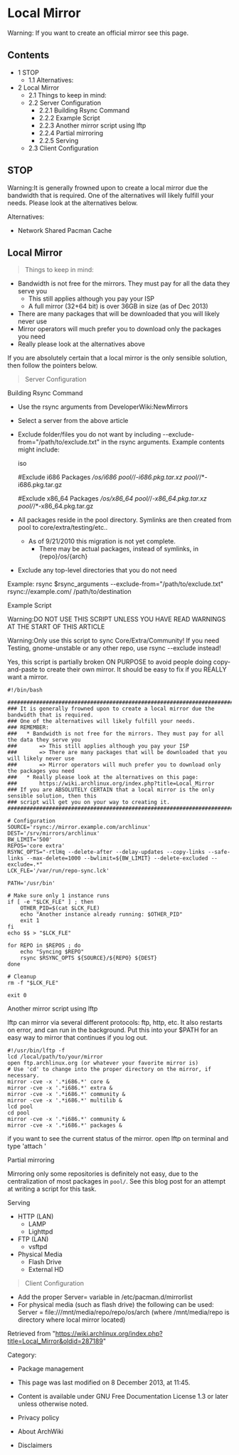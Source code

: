 Local Mirror
============

Warning: If you want to create an official mirror see this page.

Contents
--------

-   1 STOP
    -   1.1 Alternatives:
-   2 Local Mirror
    -   2.1 Things to keep in mind:
    -   2.2 Server Configuration
        -   2.2.1 Building Rsync Command
        -   2.2.2 Example Script
        -   2.2.3 Another mirror script using lftp
        -   2.2.4 Partial mirroring
        -   2.2.5 Serving
    -   2.3 Client Configuration

STOP
----

Warning:It is generally frowned upon to create a local mirror due the
bandwidth that is required. One of the alternatives will likely fulfill
your needs. Please look at the alternatives below.

Alternatives:

-   Network Shared Pacman Cache

Local Mirror
------------

> Things to keep in mind:

-   Bandwidth is not free for the mirrors. They must pay for all the
    data they serve you
    -   This still applies although you pay your ISP
    -   A full mirror (32+64 bit) is over 36GB in size (as of Dec 2013)
-   There are many packages that will be downloaded that you will likely
    never use
-   Mirror operators will much prefer you to download only the packages
    you need
-   Really please look at the alternatives above

If you are absolutely certain that a local mirror is the only sensible
solution, then follow the pointers below.

> Server Configuration

Building Rsync Command

-   Use the rsync arguments from DeveloperWiki:NewMirrors
-   Select a server from the above article
-   Exclude folder/files you do not want by including
    --exclude-from="/path/to/exclude.txt" in the rsync arguments.
    Example contents might include:

    iso

    #Exclude i686 Packages
    */os/i686
    pool/*/*-i686.pkg.tar.xz
    pool/*/*-i686.pkg.tar.gz

    #Exclude x86_64 Packages
    */os/x86_64
    pool/*/*-x86_64.pkg.tar.xz
    pool/*/*-x86_64.pkg.tar.gz

-   All packages reside in the pool directory. Symlinks are then created
    from pool to core/extra/testing/etc..
    -   As of 9/21/2010 this migration is not yet complete.
        -   There may be actual packages, instead of symlinks, in
            {repo}/os/{arch}
-   Exclude any top-level directories that you do not need

Example:
rsync $rsync_arguments --exclude-from="/path/to/exclude.txt" rsync://example.com/ /path/to/destination

Example Script

Warning:DO NOT USE THIS SCRIPT UNLESS YOU HAVE READ WARNINGS AT THE
START OF THIS ARTICLE

Warning:Only use this script to sync Core/Extra/Community! If you need
Testing, gnome-unstable or any other repo, use rsync --exclude instead!

Yes, this script is partially broken ON PURPOSE to avoid people doing
copy-and-paste to create their own mirror. It should be easy to fix if
you REALLY want a mirror.

    #!/bin/bash

    #################################################################################################
    ### It is generally frowned upon to create a local mirror due the bandwidth that is required.
    ### One of the alternatives will likely fulfill your needs.
    ### REMEMBER:
    ###   * Bandwidth is not free for the mirrors. They must pay for all the data they serve you
    ###       => This still applies although you pay your ISP 
    ###       => There are many packages that will be downloaded that you will likely never use
    ###       => Mirror operators will much prefer you to download only the packages you need
    ###   * Really please look at the alternatives on this page:
    ###       https://wiki.archlinux.org/index.php?title=Local_Mirror
    ### If you are ABSOLUTELY CERTAIN that a local mirror is the only sensible solution, then this
    ### script will get you on your way to creating it. 
    #################################################################################################

    # Configuration
    SOURCE='rsync://mirror.example.com/archlinux'
    DEST='/srv/mirrors/archlinux'
    BW_LIMIT='500'
    REPOS='core extra'
    RSYNC_OPTS="-rtlHq --delete-after --delay-updates --copy-links --safe-links --max-delete=1000 --bwlimit=${BW_LIMIT} --delete-excluded --exclude=.*"
    LCK_FLE='/var/run/repo-sync.lck'

    PATH='/usr/bin'

    # Make sure only 1 instance runs
    if [ -e "$LCK_FLE" ] ; then
    	OTHER_PID=$(cat $LCK_FLE)
    	echo "Another instance already running: $OTHER_PID"
    	exit 1
    fi
    echo $$ > "$LCK_FLE"

    for REPO in $REPOS ; do
    	echo "Syncing $REPO"
    	rsync $RSYNC_OPTS ${SOURCE}/${REPO} ${DEST}
    done

    # Cleanup
    rm -f "$LCK_FLE"

    exit 0

Another mirror script using lftp

lftp can mirror via several different protocols: ftp, http, etc. It also
restarts on error, and can run in the background. Put this into your
$PATH for an easy way to mirror that continues if you log out.

    #!/usr/bin/lftp -f
    lcd /local/path/to/your/mirror
    open ftp.archlinux.org (or whatever your favorite mirror is)
    # Use 'cd' to change into the proper directory on the mirror, if necessary.
    mirror -cve -x '.*i686.*' core &
    mirror -cve -x '.*i686.*' extra &
    mirror -cve -x '.*i686.*' community &
    mirror -cve -x '.*i686.*' multilib &
    lcd pool
    cd pool
    mirror -cve -x '.*i686.*' community &
    mirror -cve -x '.*i686.*' packages &

if you want to see the current status of the mirror. open lftp on
terminal and type 'attach <PID>'

Partial mirroring

Mirroring only some repositories is definitely not easy, due to the
centralization of most packages in `pool/`. See this blog post for an
attempt at writing a script for this task.

Serving

-   HTTP (LAN)
    -   LAMP
    -   Lighttpd
-   FTP (LAN)
    -   vsftpd
-   Physical Media
    -   Flash Drive
    -   External HD

> Client Configuration

-   Add the proper Server= variable in /etc/pacman.d/mirrorlist
-   For physical media (such as flash drive) the following can be used:
    Server = file:///mnt/media/repo/repo/os/arch (where /mnt/media/repo
    is directory where local mirror located)

Retrieved from
"https://wiki.archlinux.org/index.php?title=Local_Mirror&oldid=287189"

Category:

-   Package management

-   This page was last modified on 8 December 2013, at 11:45.
-   Content is available under GNU Free Documentation License 1.3 or
    later unless otherwise noted.
-   Privacy policy
-   About ArchWiki
-   Disclaimers
